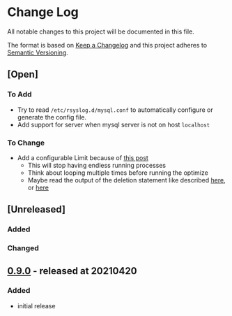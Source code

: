 # Change Log

All notable changes to this project will be documented in this file.

The format is based on [Keep a Changelog](http://keepachangelog.com/)
and this project adheres to [Semantic Versioning](http://semver.org/).

## [Open]

### To Add

* Try to read `/etc/rsyslog.d/mysql.conf` to automatically configure or generate the config file.
* Add support for server when mysql server is not on host `localhost`

### To Change

* Add a configurable Limit because of [this post](https://forums.mysql.com/read.php?20,264405,264433#msg-264433)
    * This will stop having endless running processes
    * Think about looping multiple times before running the optimize
    * Maybe read the output of the deletion statement like described [here](https://www.pontikis.net/blog/store-mysql-result-to-array-from-bash), or [here](https://www.cloudsavvyit.com/1081/check-a-value-in-a-mysql-database-from-a-linux-bash-script/)

## [Unreleased]

### Added

### Changed

## [0.9.0](https://github.com/bazzline/rsyslog_mysql_housekeeping/tree/0.9.0) - released at 20210420

### Added

* initial release
